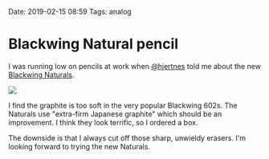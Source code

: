 Date: 2019-02-15 08:59
Tags: analog

# Blackwing Natural pencil

I was running low on pencils at work when [@hjertnes](https://micro.blog/hjertnes) told me about the new [Blackwing Naturals](https://blackwing602.com/product/blackwing-natural/).

![](/_img/2019/2019-02-15-blackwing.png)

I find the graphite is too soft in the very popular Blackwing 602s. The Naturals use "extra-firm Japanese graphite" which should be an improvement. I think they look terrific, so I ordered a box.

The downside is that I always cut off those sharp, unwieldy erasers. I'm looking forward to trying the new Naturals.

